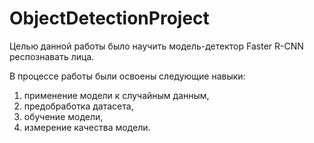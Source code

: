 # ObjectDetectionProject
Целью данной работы было научить модель-детектор Faster R-CNN респознавать лица.

В процессе работы были освоены следующие навыки:
1.   применение модели к случайным данным,
2.   предобработка датасета,
3.   обучение модели,
4.   измерение качества модели.
